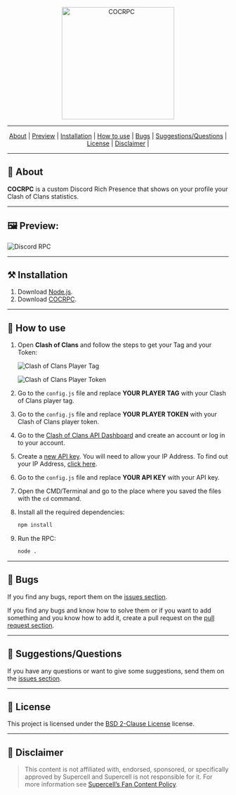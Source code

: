 <p align="center">
	<a target="_blank" href="https://github.com/Fastxyz/COCRPC" title="COCRPC">
		<img src="https://i.imgur.com/CBJXt2K.png" width="256" alt="COCRPC" draggable="false">
	</a>
</p>

---

<p align="center">
	<a href="#-about">About</a> |
  	<a href="#%EF%B8%8F-preview">Preview</a> |
  	<a href="#%EF%B8%8F-installation">Installation</a> |
  	<a href="#-how-to-use">How to use</a> |
  	<a href="#-bugs">Bugs</a> |
	<a href="#-suggestionsquestions">Suggestions/Questions</a> |
	<a href="#-license">License</a> |
	<a href="#-disclaimer">Disclaimer</a> |
</p>

---

## **📙 About**

**COCRPC** is a custom Discord Rich Presence that shows on your profile your Clash of Clans statistics.

---

## **🖼️ Preview:**

![Discord RPC](https://i.imgur.com/Xt2NRs9.png)

---

## **⚒️ Installation**

1. Download [Node.js](https://nodejs.org/en/download).
2. Download [COCRPC](https://github.com/Fastxyz/COCRPC/archive/refs/heads/main.zip).

---

## **🚀 How to use**

1. Open **Clash of Clans** and follow the steps to get your Tag and your Token:

   ![Clash of Clans Player Tag](https://i.imgur.com/wqbWCPW.gif)

   ![Clash of Clans Player Token](https://i.imgur.com/Fh4aKlG.gif)

2. Go to the `config.js` file and replace **YOUR PLAYER TAG** with your Clash of Clans player tag.
3. Go to the `config.js` file and replace **YOUR PLAYER TOKEN** with your Clash of Clans player token.
4. Go to the [Clash of Clans API Dashboard](https://developer.clashofclans.com) and create an account or log in to your account.
5. Create a [new API key](https://developer.clashofclans.com/#/new-key). You will need to allow your IP Address. To find out your IP Address, [click here](https://nordvpn.com/what-is-my-ip).
6. Go to the `config.js` file and replace **YOUR API KEY** with your API key.
7. Open the CMD/Terminal and go to the place where you saved the files with the `cd` command.
8. Install all the required dependencies:

   ```cmd
   npm install
   ```

9. Run the RPC:

   ```cmd
   node .
   ```

---

## 🐛 **Bugs**

If you find any bugs, report them on the [issues section](https://github.com/Fastxyz/COCRPC/issues).

If you find any bugs and know how to solve them or if you want to add something and you know how to add it, create a pull request on the [pull request section](https://github.com/Fastxyz/COCRPC/pulls).

---

## 💁 **Suggestions/Questions**

If you have any questions or want to give some suggestions, send them on the [issues section](https://github.com/Fastxyz/COCRPC/issues).

---

## 📝 **License**

This project is licensed under the <a href="./LICENSE" target="blank">BSD 2-Clause License</a> license.

---

## 📌 **Disclaimer**

> This content is not affiliated with, endorsed, sponsored, or specifically approved by Supercell and Supercell is not responsible for it. For more information see [Supercell’s Fan Content Policy](https://supercell.com/fan-content-policy).

